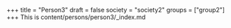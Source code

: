 +++
title = "Person3"
draft = false
society = "society2"
groups = ["group2"]
+++
This is content/persons/person3/_index.md
